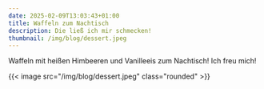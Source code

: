 ```yaml
---
date: 2025-02-09T13:03:43+01:00
title: Waffeln zum Nachtisch
description: Die ließ ich mir schmecken!
thumbnail: /img/blog/dessert.jpeg
---
```

Waffeln mit heißen Himbeeren und Vanilleeis 
zum Nachtisch! Ich freu mich!

{{< image src="/img/blog/dessert.jpeg" class="rounded" >}}
